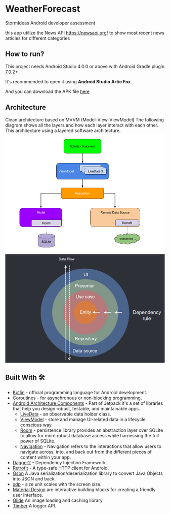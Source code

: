 # WeatherForecast

StormIdeas Android developer assessment

this app utilize the News API https://newsapi.org/ to show most recent news articles for 
different categories

## How to run?

This project needs Android Studio 4.0.0 or above with Android Gradle plugin 7.0.2+

It's recommended to open it using <B>Android Studio Artic Fox</B>.

And you can download the APK file [here](https://raw.githubusercontent.com/eslam0stafa23/Storm-Ideas-News-App/master/app/build/outputs/apk/debug/NewsApp.apk)

## Architecture
Clean architecture based on MVVM (Model-View-ViewModel)
The following diagram shows all the layers and how each layer interact with each other. This architecture using a layered software architecture.
![MVVM](https://github.com/eslam0stafa23/Storm-Ideas-News-App/blob/master/art/mvvm_architecture.png)
![Clean Architecture](https://github.com/eslam0stafa23/Storm-Ideas-News-App/blob/master/art/clean_architecture.png)
## Built With 🛠
* [Kotlin](https://kotlinlang.org/) - official programming language for Android development.
* [Coroutines](https://kotlinlang.org/docs/reference/coroutines-overview.html) - for asynchronous or non-blocking programming.
* [Android Architecture Components](https://developer.android.com/topic/libraries/architecture) - Part of Jetpack it's a set of libraries that help you design robust, testable, and maintainable apps.
    - [LiveData](https://developer.android.com/topic/libraries/architecture/livedata) - an observable data holder class.
    - [ViewModel](https://developer.android.com/topic/libraries/architecture/viewmodel) - store and manage UI-related data in a lifecycle conscious way.
    - [Room](https://developer.android.com/topic/libraries/architecture/room) - persistence library provides an abstraction layer over SQLite to allow for more robust database access while harnessing the full power of SQLite.
    - [Navigation](https://developer.android.com/guide/navigation) - Navigation refers to the interactions that allow users to navigate across, into, and back out from the different pieces of content within your app.
* [Dagger2](https://github.com/google/dagger) - Dependency Injection Framework.
* [Retrofit](https://square.github.io/retrofit/) - A type-safe HTTP client for Android.
* [Gson](https://github.com/google/gson) A Java serialization/deserialization library to convert Java Objects into JSON and back.
* [sdp](https://github.com/intuit/sdp) - size unit scales with the screen size.
* [Material Design](https://material.io/design/guidelines-overview) are interactive building blocks for creating a friendly user interface.
* [Glide](https://github.com/bumptech/glide) An image loading and caching library.
* [Timber](https://github.com/JakeWharton/timber) A logger API.
